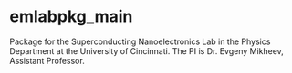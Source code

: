 # emlabpkg_main
Package for the Superconducting Nanoelectronics Lab in the Physics Department at the University of Cincinnati. The PI is Dr. Evgeny Mikheev, Assistant Professor.
